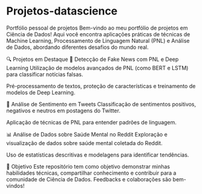 # Projetos-datascience
Portfólio pessoal de projetos 
Bem-vindo ao meu portfólio de projetos em Ciência de Dados! Aqui você encontra aplicações práticas de técnicas de Machine Learning, Processamento de Linguagem Natural (PNL) e Análise de Dados, abordando diferentes desafios do mundo real.

🔍 Projetos em Destaque
📰 Detecção de Fake News com PNL e Deep Learning
Utilização de modelos avançados de PNL (como BERT e LSTM) para classificar notícias falsas.

Pré-processamento de textos, proteção de características e treinamento de modelos de Deep Learning.

💬 Análise de Sentimento em Tweets
Classificação de sentimentos positivos, negativos e neutros em postagens do Twitter.

Aplicação de técnicas de PNL para entender padrões de linguagem.

📊 Análise de Dados sobre Saúde Mental no Reddit
Exploração e visualização de dados sobre saúde mental coletada do Reddit.

Uso de estatísticas descritivas e modelagens para identificar tendências.

🚀 Objetivo
Este repositório tem como objetivo demonstrar minhas habilidades técnicas, compartilhar conhecimento e contribuir para a comunidade de Ciência de Dados. Feedbacks e colaborações são bem-vindos!
